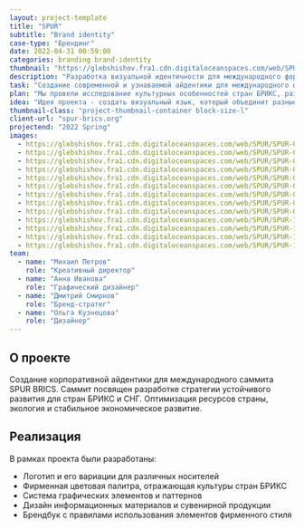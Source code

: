 ```yaml
---
layout: project-template
title: "SPUR"
subtitle: "Brand identity"
case-type: "Брендинг"
date: 2022-04-31 00:59:00
categories: branding brand-identity
thumbnail: "https://glebshishov.fra1.cdn.digitaloceanspaces.com/web/SPUR/SPUR-Thumbnail.webp"
description: "Разработка визуальной идентичности для международного форума БРИКС, отражающей глобальный характер мероприятия и его ключевые ценности."
task: "Создание современной и узнаваемой айдентики для международного форума SPUR BRICS, которая будет отражать многонациональный характер мероприятия и его ключевые ценности."
plan: "Мы провели исследование культурных особенностей стран БРИКС, разработали концепцию визуальной идентичности, создали логотип и фирменный стиль, а также подготовили брендбук."
idea: "Идея проекта - создать визуальный язык, который объединит разные культуры и будет символизировать сотрудничество и развитие."
thumbnail-class: "project-thumbnail-container block-size-l"
client-url: "spur-brics.org"
projectend: "2022 Spring"
images:
  - https://glebshishov.fra1.cdn.digitaloceanspaces.com/web/SPUR/SPUR-01.webp
  - https://glebshishov.fra1.cdn.digitaloceanspaces.com/web/SPUR/SPUR-02.webp
  - https://glebshishov.fra1.cdn.digitaloceanspaces.com/web/SPUR/SPUR-03.webp
  - https://glebshishov.fra1.cdn.digitaloceanspaces.com/web/SPUR/SPUR-04.webp
  - https://glebshishov.fra1.cdn.digitaloceanspaces.com/web/SPUR/SPUR-05.webp
  - https://glebshishov.fra1.cdn.digitaloceanspaces.com/web/SPUR/SPUR-06.webp
  - https://glebshishov.fra1.cdn.digitaloceanspaces.com/web/SPUR/SPUR-07.webp
  - https://glebshishov.fra1.cdn.digitaloceanspaces.com/web/SPUR/SPUR-08.webp
  - https://glebshishov.fra1.cdn.digitaloceanspaces.com/web/SPUR/SPUR-09.webp
  - https://glebshishov.fra1.cdn.digitaloceanspaces.com/web/SPUR/SPUR-10.webp
  - https://glebshishov.fra1.cdn.digitaloceanspaces.com/web/SPUR/SPUR-11.webp
  - https://glebshishov.fra1.cdn.digitaloceanspaces.com/web/SPUR/SPUR-12.webp
  - https://glebshishov.fra1.cdn.digitaloceanspaces.com/web/SPUR/SPUR-13.webp
team:
  - name: "Михаил Петров"
    role: "Креативный директор"
  - name: "Анна Иванова"
    role: "Графический дизайнер"
  - name: "Дмитрий Смирнов"
    role: "Бренд-стратег"
  - name: "Ольга Кузнецова"
    role: "Дизайнер"
---
```


## О проекте

Создание корпоративной айдентики для международного саммита SPUR BRICS. Саммит посвящен разработке стратегии устойчивого развития для стран БРИКС и СНГ. Оптимизация ресурсов страны, экология и стабильное экономическое развитие.

## Реализация

В рамках проекта были разработаны:
- Логотип и его вариации для различных носителей
- Фирменная цветовая палитра, отражающая культуры стран БРИКС
- Система графических элементов и паттернов
- Дизайн информационных материалов и сувенирной продукции
- Брендбук с правилами использования элементов фирменного стиля
